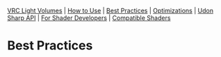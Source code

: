[VRC Light Volumes](README.md) | [How to Use](Documentation/HowtoUse.md) | [Best Practices](Documentation/BestPractices.md) | [Optimizations](Documentation/Optimizations.md) | [Udon Sharp API](Documentation/UdonSharpAPI.md) | [For Shader Developers](Documentation/ForShaderDevelopers.md) | [Compatible Shaders](Documentation/CompatibleShaders.md)
# Best Practices